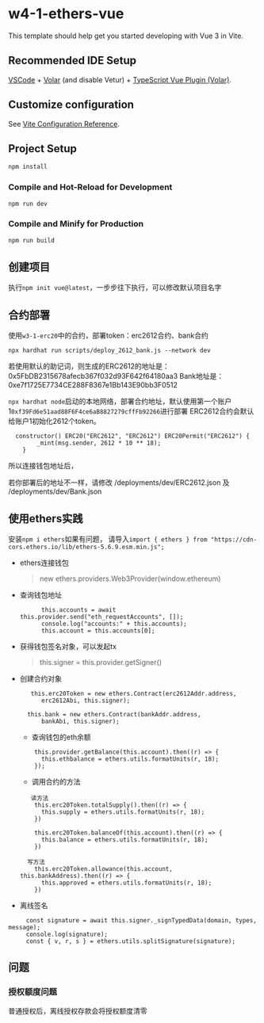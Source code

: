 # w4-1-ethers-vue

This template should help get you started developing with Vue 3 in Vite.

## Recommended IDE Setup

[VSCode](https://code.visualstudio.com/) + [Volar](https://marketplace.visualstudio.com/items?itemName=Vue.volar) (and disable Vetur) + [TypeScript Vue Plugin (Volar)](https://marketplace.visualstudio.com/items?itemName=Vue.vscode-typescript-vue-plugin).

## Customize configuration

See [Vite Configuration Reference](https://vitejs.dev/config/).

## Project Setup

```sh
npm install
```

### Compile and Hot-Reload for Development

```sh
npm run dev
```

### Compile and Minify for Production

```sh
npm run build
```

## 创建项目
执行`npm init vue@latest`，一步步往下执行，可以修改默认项目名字

## 合约部署
使用`w3-1-erc20`中的合约，部署token：erc2612合约、bank合约

```
npx hardhat run scripts/deploy_2612_bank.js --network dev 

```

若使用默认的助记词，则生成的ERC2612的地址是：0x5FbDB2315678afecb367f032d93F642f64180aa3
Bank地址是：0xe7f1725E7734CE288F8367e1Bb143E90bb3F0512

`npx hardhat node`启动的本地网络，部署合约地址，默认使用第一个账户1`0xf39Fd6e51aad88F6F4ce6aB8827279cffFb92266`进行部署
ERC2612合约会默认给账户1初始化2612个token。
````
  constructor() ERC20("ERC2612", "ERC2612") ERC20Permit("ERC2612") {
        _mint(msg.sender, 2612 * 10 ** 18);
    }
````

所以连接钱包地址后，

若你部署后的地址不一样，请修改 /deployments/dev/ERC2612.json 及  /deployments/dev/Bank.json

## 使用ethers实践
安装`npm i ethers`如果有问题，
请导入`import { ethers } from "https://cdn-cors.ethers.io/lib/ethers-5.6.9.esm.min.js";`
* ethers连接钱包
  > new ethers.providers.Web3Provider(window.ethereum)
* 查询钱包地址
  ````
        this.accounts = await this.provider.send("eth_requestAccounts", []);
        console.log("accounts:" + this.accounts);
        this.account = this.accounts[0];
  ````
* 获得钱包签名对象，可以发起tx
   > this.signer = this.provider.getSigner()
* 创建合约对象
  ````
     this.erc20Token = new ethers.Contract(erc2612Addr.address,
        erc2612Abi, this.signer);

    this.bank = new ethers.Contract(bankAddr.address,
        bankAbi, this.signer);
  ````
  * 查询钱包的eth余额
  ````
      this.provider.getBalance(this.account).then((r) => {
        this.ethbalance = ethers.utils.formatUnits(r, 18);
      });
  ````
  * 调用合约的方法

  ````
     读方法
      this.erc20Token.totalSupply().then((r) => {
        this.supply = ethers.utils.formatUnits(r, 18);
      })

      this.erc20Token.balanceOf(this.account).then((r) => {
        this.balance = ethers.utils.formatUnits(r, 18);
      })
  ````
  ````
    写方法
      this.erc20Token.allowance(this.account, this.bankAddress).then((r) => {
        this.approved = ethers.utils.formatUnits(r, 18);
      })
  ````

* 离线签名

 ````
      const signature = await this.signer._signTypedData(domain, types, message);
      console.log(signature);
      const { v, r, s } = ethers.utils.splitSignature(signature);
 ````


## 问题
### 授权额度问题
普通授权后，离线授权存款会将授权额度清零

